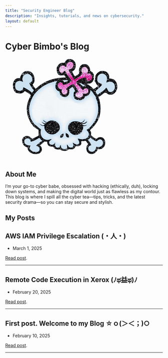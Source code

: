 ```yaml
---
title: "Security Engineer Blog"
description: "Insights, tutorials, and news on cybersecurity."
layout: default
---
```


# Cyber Bimbo's Blog
![LOGO](./static/SKULL.gif)  

## About Me
I’m your go-to cyber babe, obsessed with hacking (ethically, duh), locking down systems, and making the digital world just as flawless as my contour. This blog is where I spill all the cyber tea—tips, tricks, and the latest security drama—so you can stay secure and stylish.

## My Posts

## **AWS IAM Privilege Escalation (・人・)** 
- March 1, 2025
  
[Read post](./posts/aws.md).

* * *

## **Remote Code Execution in Xerox (ﾉಥ益ಥ)ﾉ** 
- February 20, 2025
  
[Read post](./posts/xerox_rce.md).

* * *

## **First post. Welcome to my Blog ☆ｏ(＞＜；)○**
- February 10, 2025
  
[Read post](./posts/welcome.md).

* * *

<!-- FLAG{90301b43aa389dfea1c127797877ba6bede72964} -->
